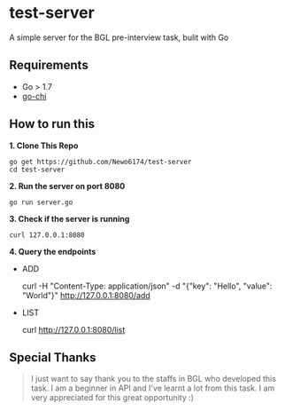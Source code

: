 # test-server 
A simple server for the BGL pre-interview task, bulit with Go

## Requirements
- Go > 1.7 
- [go-chi](https://github.com/go-chi/chi)


## How to run this
**1. Clone This Repo**

    go get https://github.com/Newo6174/test-server
    cd test-server
    
**2. Run the server on port 8080**

    go run server.go
    
**3. Check if the server is running**

    curl 127.0.0.1:8080

**4. Query the endpoints**

- ADD


    curl -H "Content-Type: application/json" -d "{\"key\": \"Hello\", \"value\": \"World\"}" http://127.0.0.1:8080/add

- LIST


    curl http://127.0.0.1:8080/list

## Special Thanks
>I just want to say thank you to the staffs in BGL who developed this task. 
>I am a beginner in API and I've learnt a lot from this task.
>I am very appreciated for this great opportunity :)
